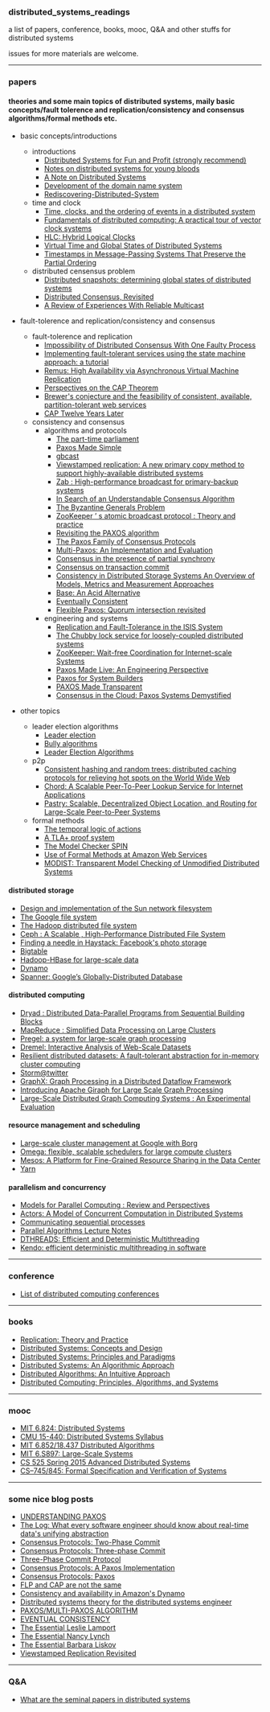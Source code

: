 ### distributed_systems_readings

a list of papers, conference, books, mooc, Q&A and other stuffs for distributed systems 

issues for more materials are welcome.


----

### papers

#### theories and some main topics of distributed systems, maily basic concepts/fault tolerence and replication/consistency and consensus algorithms/formal methods etc.

+ basic concepts/introductions 
    + introductions
        + [Distributed Systems for Fun and Profit (strongly recommend)](http://book.mixu.net/distsys/)
        + [Notes on distributed systems for young bloods](http://www.somethingsimilar.com/2013/01/14/notes-on-distributed-systems-for-young-bloods/)
        + [A Note on Distributed Systems](http://citeseerx.ist.psu.edu/viewdoc/download;jsessionid=46F21231EF8ACDE94840A6C96AED31BD?doi=10.1.1.41.7628&rep=rep1&type=pdf)
        + [Development of the domain name system](http://www.cs.cornell.edu/courses/cs615/2002fa/615/mockapetris.pdf)
        + [Rediscovering-Distributed-System](http://steve.vinoski.net/pdf/IC-Rediscovering-Distributed-Systems.pdf)
    + time and clock
        + [Time, clocks, and the ordering of events in a distributed system](http://research.microsoft.com/en-us/um/people/lamport/pubs/time-clocks.pdf)
        + [Fundamentals of distributed computing: A practical tour of vector clock systems](http://www.computer.org/csdl/mags/ds/2002/02/o2001.pdf)
        + [HLC: Hybrid Logical Clocks](http://www.cse.buffalo.edu/tech-reports/2014-04.pdf)
        + [Virtual Time and Global States of Distributed Systems](http://citeseerx.ist.psu.edu/viewdoc/download?doi=10.1.1.63.4399&rep=rep1&type=pdf)
        + [Timestamps in Message-Passing Systems That Preserve the Partial Ordering](http://zoo.cs.yale.edu/classes/cs426/2012/lab/bib/fidge88timestamps.pdf)
    + distributed censensus problem
        + [Distributed snapshots: determining global states of distributed systems](http://research.microsoft.com/en-us/um/people/lamport/pubs/chandy.pdf)
        + [Distributed Consensus, Revisited](https://infoscience.epfl.ch/record/89568/files/l-mainTC.pdf)
        + [A Review of Experiences With Reliable Multicast](https://ecommons.cornell.edu/bitstream/handle/1813/7380/99-1726.pdf;sequence=1)


+ fault-tolerence and replication/consistency and consensus
    + fault-tolerence and replication
        + [Impossibility of Distributed Consensus With One Faulty Process](https://groups.csail.mit.edu/tds/papers/Lynch/jacm85.pdf)
        + [Implementing fault-tolerant services using the state machine approach: a tutorial](https://www.cs.cornell.edu/fbs/publications/SMSurvey.pdf)
        + [Remus: High Availability via Asynchronous Virtual Machine Replication](http://nil.csail.mit.edu/6.824/2015/papers/remus.pdf)
        + [Perspectives on the CAP Theorem](http://groups.csail.mit.edu/tds/papers/Gilbert/Brewer2.pdf)
        + [Brewer's conjecture and the feasibility of consistent, available, partition-tolerant web services](http://citeseerx.ist.psu.edu/viewdoc/download?doi=10.1.1.20.1495&rep=rep1&type=pdf)
        + [CAP Twelve Years Later](http://www.infoq.com/articles/cap-twelve-years-later-how-the-rules-have-changed)
    + consistency and consensus
        + algorithms and protocols
            + [The part-time parliament](http://research.microsoft.com/en-us/um/people/lamport/pubs/lamport-paxos.pdf)
            + [Paxos Made Simple](http://research.microsoft.com/en-us/um/people/lamport/pubs/paxos-simple.pdf)
            + [gbcast](https://en.wikipedia.org/wiki/Gbcast)
            + [Viewstamped replication: A new primary copy method to support highly-available distributed systems](http://pmg.csail.mit.edu/papers/vr.pdf)
            + [Zab : High-performance broadcast for primary-backup systems](https://web.stanford.edu/class/cs347/reading/zab.pdf)
            + [In Search of an Understandable Consensus Algorithm](https://www.usenix.org/system/files/conference/atc14/atc14-paper-ongaro.pdf)
            + [The Byzantine Generals Problem](http://research.microsoft.com/en-us/um/people/lamport/pubs/byz.pdf)
            + [ZooKeeper ’ s atomic broadcast protocol : Theory and practice](http://www.tcs.hut.fi/Studies/T-79.5001/reports/2012-deSouzaMedeiros.pdf)
            + [Revisiting the PAXOS algorithm](http://research.microsoft.com/en-us/um/people/blampson/63a-RevisitingPaxos/63a-RevisitingPaxos.pdf)
            + [The Paxos Family of Consensus Protocols](http://www.fractalscape.org/files/paxos-family.pdf)
            + [Multi-Paxos: An Implementation and Evaluation](http://ftp.cs.washington.edu/tr/2009/09/UW-CSE-09-09-02.PDF)
            + [Consensus in the presence of partial synchrony](http://groups.csail.mit.edu/tds/papers/Lynch/jacm88.pdf)
            + [Consensus on transaction commit](http://research.microsoft.com/pubs/64636/tr-2003-96.pdf)
            + [Consistency in Distributed Storage Systems An Overview of Models, Metrics and Measurement Approaches](http://www.aifb.kit.edu/images/0/0e/Bermbach_netys2013.pdf)
            + [Base: An Acid Alternative](http://queue.acm.org/detail.cfm?id=1394128)
            + [Eventually Consistent](http://cs.brown.edu/courses/csci2950-u/papers/p40-vogels.pdf)
            + [Flexible Paxos: Quorum intersection revisited](https://arxiv.org/abs/1608.06696)
        + engineering and systems
            + [Replication and Fault-Tolerance in the ISIS System](http://www.cs.cornell.edu/home/rvr/sys/p79-birman.pdf)
            + [The Chubby lock service for loosely-coupled distributed systems](http://static.googleusercontent.com/media/research.google.com/zh-CN//archive/chubby-osdi06.pdf)
            + [ZooKeeper: Wait-free Coordination for Internet-scale Systems](https://www.usenix.org/legacy/events/atc10/tech/full_papers/Hunt.pdf)
            + [Paxos Made Live: An Engineering Perspective](http://static.googleusercontent.com/media/research.google.com/zh-CN//archive/paxos_made_live.pdf)
            + [Paxos for System Builders](http://www.cs.jhu.edu/~jak/docs/paxos_for_system_builders.pdf)
            + [PAXOS Made Transparent](http://sigops.org/sosp/sosp15/current/2015-Monterey/247-cui-online.pdf)
            + [Consensus in the Cloud: Paxos Systems Demystified](http://www.cse.buffalo.edu/tech-reports/2016-02.pdf)
    


+ other topics
    + leader election algorithms
        + [Leader election](https://en.wikipedia.org/wiki/Leader_election)
        + [Bully algorithms](https://en.wikipedia.org/wiki/Bully_algorithm)
        + [Leader Election Algorithms](http://download.springer.com/static/pdf/84/chp%253A10.1007%252F978-3-642-38123-2_4.pdf?originUrl=http%3A%2F%2Flink.springer.com%2Fchapter%2F10.1007%2F978-3-642-38123-2_4&token2=exp=1448987592~acl=%2Fstatic%2Fpdf%2F84%2Fchp%25253A10.1007%25252F978-3-642-38123-2_4.pdf%3ForiginUrl%3Dhttp%253A%252F%252Flink.springer.com%252Fchapter%252F10.1007%252F978-3-642-38123-2_4*~hmac=e83fdaf934be0307c70bbccbcd7be866a8384ae4f43dfb7996b772b5651640c1)
    + p2p
        + [Consistent hashing and random trees: distributed caching protocols for relieving hot spots on the World Wide Web](http://www.cs.princeton.edu/courses/archive/fall09/cos518/papers/chash.pdf)
        + [Chord: A Scalable Peer-To-Peer Lookup Service for Internet Applications](https://pdos.csail.mit.edu/papers/chord:sigcomm01/chord_sigcomm.pdf)
        + [Pastry: Scalable, Decentralized Object Location, and Routing for Large-Scale Peer-to-Peer Systems](http://www.freepastry.org/PAST/pastry.pdf)
    + formal methods 
        + [The temporal logic of actions](http://research.microsoft.com/pubs/64074/lamport-actions.pdf)
        + [A TLA+ proof system](http://www.researchgate.net/publication/220896380_A_TLA_proof_system)
        + [The Model Checker SPIN](http://spinroot.com/spin/Doc/ieee97.pdf)
        + [Use of Formal Methods at Amazon Web Services](http://research.microsoft.com/en-us/um/people/lamport/tla/formal-methods-amazon.pdf)
        + [MODIST: Transparent Model Checking of Unmodified Distributed Systems](https://www.usenix.org/legacy/events/nsdi09/tech/full_papers/yang/yang_html/)


#### distributed storage
+ [Design and implementation of the Sun network filesystem](http://web.stanford.edu/class/cs240/readings/nfs.pdf)
+ [The Google file system](http://static.googleusercontent.com/media/research.google.com/zh-CN//archive/gfs-sosp2003.pdf)
+ [The Hadoop distributed file system](http://zoo.cs.yale.edu/classes/cs422/2014fa/readings/papers/shvachko10hdfs.pdf) 
+ [Ceph : A Scalable , High-Performance Distributed File System](http://www.ssrc.ucsc.edu/Papers/weil-osdi06.pdf)
+ [Finding a needle in Haystack: Facebook's photo storage](https://www.usenix.org/legacy/event/osdi10/tech/full_papers/Beaver.pdf)
+ [Bigtable](http://static.googleusercontent.com/media/research.google.com/zh-CN//archive/bigtable-osdi06.pdf)
+ [Hadoop-HBase for large-scale data](http://ieeexplore.ieee.org/xpl/login.jsp?tp=&arnumber=6182030&url=http%3A%2F%2Fieeexplore.ieee.org%2Fiel5%2F6175418%2F6181892%2F06182030.pdf%3Farnumber%3D6182030)
+ [Dynamo](http://www.allthingsdistributed.com/files/amazon-dynamo-sosp2007.pdf)
+ [Spanner: Google’s Globally-Distributed Database](http://static.googleusercontent.com/media/research.google.com/zh-CN//archive/spanner-osdi2012.pdf)
   
    
#### distributed computing 
+ [Dryad : Distributed Data-Parallel Programs from Sequential Building Blocks](http://research.microsoft.com/pubs/63785/eurosys07.pdf)
+ [MapReduce : Simplified Data Processing on Large Clusters](http://static.googleusercontent.com/media/research.google.com/zh-CN//archive/mapreduce-osdi04.pdf)
+ [Pregel: a system for large-scale graph processing](https://kowshik.github.io/JPregel/pregel_paper.pdf)
+ [Dremel: Interactive Analysis of Web-Scale Datasets](http://static.googleusercontent.com/media/research.google.com/zh-CN//pubs/archive/36632.pdf)
+ [Resilient distributed datasets: A fault-tolerant abstraction for in-memory cluster computing](https://www.cs.berkeley.edu/~matei/papers/2012/nsdi_spark.pdf)
+ [Storm@twitter](https://cs.brown.edu/courses/cs227/papers/ss-storm.pdf)
+ [GraphX: Graph Processing in a Distributed Dataflow Framework](https://amplab.cs.berkeley.edu/wp-content/uploads/2014/09/graphx.pdf)
+ [Introducing Apache Giraph for Large Scale Graph Processing](http://researcher.ibm.com/researcher/files/us-heq/Large%20Scale%20Graph%20Processing%20with%20Apache%20Giraph.pdf)
+ [Large-Scale Distributed Graph Computing Systems : An Experimental Evaluation](http://www.vldb.org/pvldb/vol8/p281-lu.pdf)


#### resource management and scheduling
+ [Large-scale cluster management at Google with Borg](http://static.googleusercontent.com/media/research.google.com/zh-CN//pubs/archive/43438.pdf)
+ [Omega: flexible, scalable schedulers for large compute clusters](http://static.googleusercontent.com/media/research.google.com/zh-CN//pubs/archive/41684.pdf)
+ [Mesos: A Platform for Fine-Grained Resource Sharing in the Data Center](https://www.cs.berkeley.edu/~alig/papers/mesos.pdf)
+ [Yarn](https://hadoop.apache.org/docs/current/hadoop-yarn/hadoop-yarn-site/YARN.html)



#### parallelism and concurrency
+ [Models for Parallel Computing : Review and Perspectives](http://pv.fernuni-hagen.de/docs/a47-rev3a.pdf)
+ [Actors: A Model of Concurrent Computation in Distributed Systems](https://www.cypherpunks.to/erights/history/actors/AITR-844.pdf)
+ [Communicating sequential processes](http://spinroot.com/courses/summer/Papers/hoare_1978.pdf)
+ [Parallel Algorithms Lecture Notes](http://paloaltodata.com/images/bsp/parallel_algorithms_oxford_1997.pdf)
+ [DTHREADS: Efficient and Deterministic Multithreading](https://web.cs.umass.edu/publication/docs/2010/UM-CS-2010-063.pdf)
+ [Kendo: efficient deterministic multithreading in software](http://groups.csail.mit.edu/commit/papers/09/asplos073-olszewski.pdf)


----


### conference 
+ [List of distributed computing conferences](https://en.wikipedia.org/wiki/List_of_distributed_computing_conferences)


----


### books 
+ [Replication: Theory and Practice](http://www.amazon.com/Replication-Practice-Lecture-Computer-Theoretical/dp/3642112935/ref=sr_1_2?ie=UTF8&qid=1448714717&sr=8-2&keywords=replication)
+ [Distributed Systems: Concepts and Design](http://www.amazon.com/Distributed-Systems-Concepts-Design-5th/dp/0132143011/ref=sr_1_3?ie=UTF8&qid=1448714582&sr=8-3&keywords=distributed+systems)
+ [Distributed Systems: Principles and Paradigms](http://www.amazon.com/Distributed-Systems-Principles-Paradigms-2nd/dp/0132392275/ref=sr_1_5?ie=UTF8&qid=1448714582&sr=8-5&keywords=distributed+systems)
+ [Distributed Systems: An Algorithmic Approach](http://www.amazon.com/Distributed-Systems-Algorithmic-Approach-Information/dp/1466552972/ref=sr_1_9?ie=UTF8&qid=1448714582&sr=8-9&keywords=distributed+systems)
+ [Distributed Algorithms: An Intuitive Approach](http://www.amazon.com/Distributed-Algorithms-Intuitive-Wan-Fokkink/dp/0262026775/ref=sr_1_1?ie=UTF8&qid=1448714582&sr=8-1&keywords=distributed+systems)
+ [Distributed Computing: Principles, Algorithms, and Systems](https://www.cs.uic.edu/~ajayk/DCS-Book)



----


### mooc 
+ [MIT 6.824: Distributed Systems](http://nil.csail.mit.edu/6.824/2015/)
+ [CMU 15-440: Distributed Systems Syllabus](http://www.cs.cmu.edu/~dga/15-440/F12/syllabus.html)
+ [MIT 6.852/18.437  Distributed Algorithms](https://stellar.mit.edu/S/course/6/fa13/6.852/materials.html)
+ [MIT 6.S897: Large-Scale Systems](http://people.csail.mit.edu/matei/courses/2015/6.S897/)
+ [CS 525 Spring 2015 Advanced Distributed Systems](https://courses.engr.illinois.edu/cs525/sp2015/index.html)
+ [CS–745/845: Formal Specification and Verification of Systems](http://www.cs.unh.edu/~charpov/teaching-cs745_845.html)


----


### some nice blog posts 
+ [UNDERSTANDING PAXOS](https://understandingpaxos.wordpress.com/)
+ [The Log: What every software engineer should know about real-time data's unifying abstraction](https://engineering.linkedin.com/distributed-systems/log-what-every-software-engineer-should-know-about-real-time-datas-unifying)
+ [Consensus Protocols: Two-Phase Commit](http://the-paper-trail.org/blog/consensus-protocols-two-phase-commit/)
+ [Consensus Protocols: Three-phase Commit](http://the-paper-trail.org/blog/consensus-protocols-three-phase-commit/)
+ [Three-Phase Commit Protocol](http://courses.cs.vt.edu/~cs5204/fall00/distributedDBMS/sreenu/3pc.html)
+ [Consensus Protocols: A Paxos Implementation](http://the-paper-trail.org/blog/consensus-protocols-a-paxos-implementation/)
+ [Consensus Protocols: Paxos](http://the-paper-trail.org/blog/consensus-protocols-paxos/)
+ [FLP and CAP are not the same](http://the-paper-trail.org/blog/flp-and-cap-arent-the-same-thing/)
+ [Consistency and availability in Amazon's Dynamo](http://the-paper-trail.org/blog/consistency-and-availability-in-amazons-dynamo/)
+ [Distributed systems theory for the distributed systems engineer](http://the-paper-trail.org/blog/distributed-systems-theory-for-the-distributed-systems-engineer/)
+ [PAXOS/MULTI-PAXOS ALGORITHM](http://amberonrails.com/paxosmulti-paxos-algorithm/)
+ [EVENTUAL CONSISTENCY](http://amberonrails.com/eventual-consistency)
+ [The Essential Leslie Lamport](http://brooker.co.za/blog/2014/03/30/lamport-pub)
+ [The Essential Nancy Lynch](http://brooker.co.za/blog/2014/05/10/lynch-pub.html)
+ [The Essential Barbara Liskov](http://brooker.co.za/blog/2014/09/21/liskov-pub.html)
+ [Viewstamped Replication Revisited](http://blog.acolyer.org/2015/03/06/viewstamped-replication-revisited/)



----


### Q&A 
+ [What are the seminal papers in distributed systems](https://www.quora.com/What-are-the-seminal-papers-in-distributed-systems-Why)
